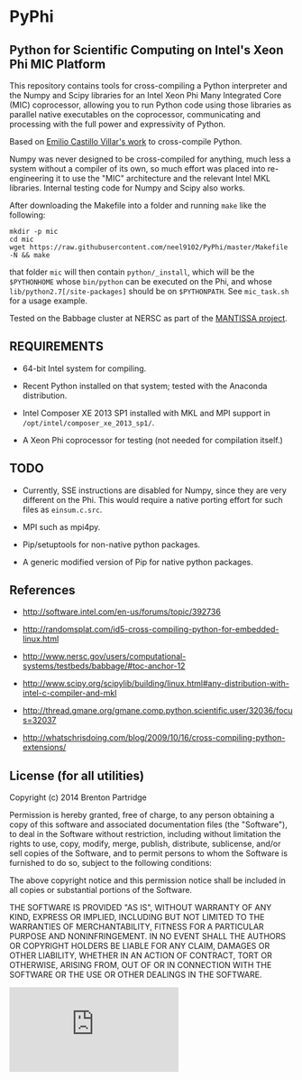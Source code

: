 # PyPhi
## Python for Scientific Computing on Intel's Xeon Phi MIC Platform

This repository contains tools for cross-compiling a Python interpreter
and the Numpy and Scipy libraries for an Intel Xeon Phi 
Many Integrated Core (MIC) coprocessor,
allowing you to run Python code using those libraries as parallel native
executables on the coprocessor, communicating and processing
with the full power and expressivity of Python.

Based on [Emilio Castillo Villar's work](http://software.intel.com/en-us/forums/topic/392736)
to cross-compile Python.

Numpy was never designed to be cross-compiled for anything, much less
a system without a compiler of its own, so much effort was placed into
re-engineering it to use the "MIC" architecture and the relevant Intel MKL
libraries. Internal testing code for Numpy and Scipy also works.

After downloading the Makefile into a folder and running `make`
like the following:

    mkdir -p mic
    cd mic
    wget https://raw.githubusercontent.com/neel9102/PyPhi/master/Makefile -N && make

that folder `mic` will then contain `python/_install`, which will be the
`$PYTHONHOME` whose `bin/python` can be executed on the Phi, and whose
`lib/python2.7[/site-packages]` should be on `$PYTHONPATH`.
See `mic_task.sh` for a usage example.

Tested on the Babbage cluster at NERSC as part of the
[MANTISSA project](https://www.nersc.gov/assets/HPC-Requirements-for-Science/ASCR2017/Prabhat-Quincey.pdf).

## REQUIREMENTS

- 64-bit Intel system for compiling.

- Recent Python installed on that system;
  tested with the Anaconda distribution.

- Intel Composer XE 2013 SP1 installed with MKL and MPI support in
  `/opt/intel/composer_xe_2013_sp1/`.

- A Xeon Phi coprocessor for testing (not needed for compilation itself.)

## TODO

- Currently, SSE instructions are disabled for Numpy, since they are
  very different on the Phi. This would require a native porting effort
  for such files as `einsum.c.src`.

- MPI such as mpi4py.

- Pip/setuptools for non-native python packages.

- A generic modified version of Pip for native python packages.

## References

- http://software.intel.com/en-us/forums/topic/392736

- http://randomsplat.com/id5-cross-compiling-python-for-embedded-linux.html

- http://www.nersc.gov/users/computational-systems/testbeds/babbage/#toc-anchor-12

- http://www.scipy.org/scipylib/building/linux.html#any-distribution-with-intel-c-compiler-and-mkl

- http://thread.gmane.org/gmane.comp.python.scientific.user/32036/focus=32037

- http://whatschrisdoing.com/blog/2009/10/16/cross-compiling-python-extensions/

## License (for all utilities)

Copyright (c) 2014 Brenton Partridge

Permission is hereby granted, free of charge, to any person obtaining a copy
of this software and associated documentation files (the "Software"), to deal
in the Software without restriction, including without limitation the rights
to use, copy, modify, merge, publish, distribute, sublicense, and/or sell
copies of the Software, and to permit persons to whom the Software is
furnished to do so, subject to the following conditions:

The above copyright notice and this permission notice shall be included in
all copies or substantial portions of the Software.

THE SOFTWARE IS PROVIDED "AS IS", WITHOUT WARRANTY OF ANY KIND, EXPRESS OR
IMPLIED, INCLUDING BUT NOT LIMITED TO THE WARRANTIES OF MERCHANTABILITY,
FITNESS FOR A PARTICULAR PURPOSE AND NONINFRINGEMENT. IN NO EVENT SHALL THE
AUTHORS OR COPYRIGHT HOLDERS BE LIABLE FOR ANY CLAIM, DAMAGES OR OTHER
LIABILITY, WHETHER IN AN ACTION OF CONTRACT, TORT OR OTHERWISE, ARISING FROM,
OUT OF OR IN CONNECTION WITH THE SOFTWARE OR THE USE OR OTHER DEALINGS IN
THE SOFTWARE.

[![Analytics](https://ga-beacon.appspot.com/UA-47697237-1/pyphi/README.md)](https://github.com/igrigorik/ga-beacon?pixel)
